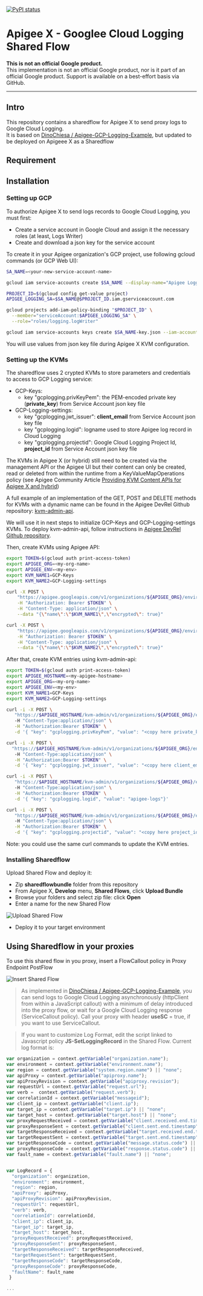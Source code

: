 
[![PyPI status](https://img.shields.io/pypi/status/ansicolortags.svg)](https://pypi.python.org/pypi/ansicolortags/) 

# Apigee X - Googlee Cloud Logging Shared Flow

**This is not an official Google product.**<BR>This implementation is not an official Google product, nor is it part of an official Google product. Support is available on a best-effort basis via GitHub.

***

## Intro

This repository contains a sharedflow for Apigee X to send proxy logs to Google Cloud Logging.<br>
It is based on [DinoChiesa / Apigee-GCP-Logging-Example](https://github.com/DinoChiesa/Apigee-GCP-Logging-Example), but updated to  be deployed on Apigeee X as a Sharedflow

## Requirement

## Installation

### Setting up GCP

To authorize Apigee X to send logs records to Google Cloud Logging, you must first: 
- Create a service account in Google Cloud and assign it the necessary roles (at least, Logs Writer)
- Create and download a json key for the service account

To create it in your Apigee organization's GCP project, use following gcloud commands (or GCP Web UI):

```sh
SA_NAME=<your-new-service-account-name>

gcloud iam service-accounts create $SA_NAME --display-name="Apigee Logging"

PROJECT_ID=$(gcloud config get-value project)
APIGEE_LOGGING_SA=$SA_NAME@$PROJECT_ID.iam.gserviceaccount.com

gcloud projects add-iam-policy-binding "$PROJECT_ID" \
  --member="serviceAccount:$APIGEE_LOGGING_SA" \
  --role="roles/logging.logWriter"

gcloud iam service-accounts keys create $SA_NAME-key.json --iam-account=$APIGEE_LOGGING_SA --key-file-type=json 

```

You will use values from json key file during Apigee X KVM configuration.

### Setting up the KVMs

The sharedflow uses 2 crypted KVMs to store parameters and credentials to access to GCP Logging service:
- GCP-Keys: 
    - key "gcplogging.privKeyPem": the PEM-encoded private key (**private_key**) from Service Account json key file 
- GCP-Logging-settings: 
    - key "gcplogging.jwt_issuer": **client_email** from Service Account json key file
    - key "gcplogging.logid": logname used to store Apigee log record in Cloud Logging
    - key "gcplogging.projectid": Google Cloud Logging Project Id, **project_id** from Service Account json key file

The KVMs in Apigee X (or hybrid) still need to be created via the management API or the Apigee UI but their content can only be created, read or deleted from within the runtime from a KeyValueMapOperations policy (see Apigee Community Article [Providing KVM Content APIs for Apigee X and hybrid](https://community.apigee.com/articles/89782/providing-kvm-content-apis-for-apigee-x-and-hybrid.html))


A full example of an implementation of the GET, POST and DELETE methods for KVMs with a dynamic name can be found in the Apigee DevRel Github repository: [kvm-admin-api](https://github.com/apigee/devrel/tree/main/references/kvm-admin-api). 

We will use it in next steps to initialize GCP-Keys and GCP-Logging-settings KVMs.
To deploy kvm-admin-api, follow instructions in [Apigee DevRel Github repository](https://github.com/apigee/devrel/tree/main/references/kvm-admin-api).


Then, create KVMs using Apigee API:

```sh
export TOKEN=$(gcloud auth print-access-token)
export APIGEE_ORG=<my-org-name>
export APIGEE_ENV=<my-env>
export KVM_NAME1=GCP-Keys
export KVM_NAME2=GCP-Logging-settings

curl -X POST \
    "https://apigee.googleapis.com/v1/organizations/${APIGEE_ORG}/environments/$APIGEE_ENV/keyvaluemaps" \
    -H "Authorization: Bearer $TOKEN" \
    -H "Content-Type: application/json" \
    --data "{\"name\":\"$KVM_NAME1\",\"encrypted\": true}"

curl -X POST \
    "https://apigee.googleapis.com/v1/organizations/${APIGEE_ORG}/environments/c/keyvaluemaps" \
    -H "Authorization: Bearer $TOKEN" \
    -H "Content-Type: application/json" \
    --data "{\"name\":\"$KVM_NAME2\",\"encrypted\": true}"
```

After that, create KVM entries using kvm-admin-api:

```sh
export TOKEN=$(gcloud auth print-access-token)
export APIGEE_HOSTNAME=<my-apigee-hostname>
export APIGEE_ORG=<my-org-name>
export APIGEE_ENV=<my-env>
export KVM_NAME1=GCP-Keys
export KVM_NAME2=GCP-Logging-settings

curl -i -X POST \
   "https://$APIGEE_HOSTNAME/kvm-admin/v1/organizations/${APIGEE_ORG}/environments/$APIGEE_ENV/keyvaluemaps/$KVM_NAME1/entries"
   -H "Content-Type:application/json" \
   -H "Authorization:Bearer $TOKEN" \
   -d '{ "key": "gcplogging.privKeyPem", "value": "<copy here private_key value from SA json key file>" } ' \

curl -i -X POST \
  "https://$APIGEE_HOSTNAME/kvm-admin/v1/organizations/${APIGEE_ORG}/environments/$APIGEE_ENV/keyvaluemaps/$KVM_NAME2/entries"
   -H "Content-Type:application/json" \
   -H "Authorization:Bearer $TOKEN" \
   -d '{ "key": "gcplogging.jwt_issuer", "value": "<copy here client_email value from SA json key file>"}' 

curl -i -X POST \
   "https://$APIGEE_HOSTNAME/kvm-admin/v1/organizations/${APIGEE_ORG}/environments/$APIGEE_ENV/keyvaluemaps/$KVM_NAME2/entries"
   -H "Content-Type:application/json" \
   -H "Authorization:Bearer $TOKEN" \
   -d '{ "key": "gcplogging.logid", "value": "apigee-logs"}' 

curl -i -X POST \
   "https://$APIGEE_HOSTNAME/kvm-admin/v1/organizations/${APIGEE_ORG}/environments/$APIGEE_ENV/keyvaluemaps/$KVM_NAME2/entries"
   -H "Content-Type:application/json" \
   -H "Authorization:Bearer $TOKEN" \
   -d '{ "key": "gcplogging.projectid", "value": "<copy here project_id value from SA json key file>" }' 

```

Note: you could use the same curl commands to update the KVM entries.

### Installing Sharedflow

Upload Shared Flow and deploy it:
- Zip **sharedflowbundle** folder from this repository
- From Apigee X, **Develop** menu, **Shared Flows**, click **Upload Bundle**
- Browse your folders and select zip file: click **Open**
- Enter a name for the new Shared Flow 

![Upload Shared Flow](./images/upload-sharedflow.png)

- Deploy it to your target environment




## Using Sharedflow in your proxies

To use this shared flow in you proxy, insert a FlowCallout policy in Proxy Endpoint PostFlow

![Insert Shared Flow](./images/insert-sharedflow.png)

> As implemented in [DinoChiesa / Apigee-GCP-Logging-Example](https://github.com/DinoChiesa/Apigee-GCP-Logging-Example), you can send logs to Google Cloud Logging asynchronously (httpClient from within a JavaScript callout) with a minimum of delay introduced into the proxy flow, or wait for a  Google Cloud Logging response (ServiceCallout policy). 
Call your proxy with header **useSC** = true, if you want to use ServiceCallout.

> If you want to customize Log Format, edit the script linked to Javascript policy **JS-SetLoggingRecord** in the Shared Flow. Current log format is:

```javascript
var organization = context.getVariable("organization.name");
var environment = context.getVariable("environment.name");
var region = context.getVariable("system.region.name") || "none";
var apiProxy = context.getVariable("apiproxy.name");
var apiProxyRevision = context.getVariable("apiproxy.revision");
var requestUrl = context.getVariable("request.url");
var verb =  context.getVariable("request.verb");
var correlationId = context.getVariable("messageid");
var client_ip = context.getVariable("client.ip");
var target_ip = context.getVariable("target.ip") || "none";
var target_host = context.getVariable("target.host") || "none";
var proxyRequestReceived = context.getVariable("client.received.end.timestamp");
var proxyResponseSent = context.getVariable("client.sent.end.timestamp");
var targetResponseReceived = context.getVariable("target.received.end.timestamp") || "none";
var targetRequestSent = context.getVariable("target.sent.end.timestamp") || "none";
var targetResponseCode = context.getVariable("message.status.code") || "none";
var proxyResponseCode = context.getVariable("response.status.code") || "none";
var fault_name = context.getVariable("fault.name") || "none";


var LogRecord = {
  "organization": organization,
  "environment": environment,
  "region": region,
  "apiProxy": apiProxy,
  "apiProxyRevision": apiProxyRevision,
  "requestUrl": requestUrl,
  "verb": verb,
  "correlationId": correlationId,
  "client_ip": client_ip,
  "target_ip": target_ip, 
  "target_host": target_host, 
  "proxyRequestReceived": proxyRequestReceived,
  "proxyResponseSent": proxyResponseSent,
  "targetResponseReceived": targetResponseReceived,
  "targetRequestSent": targetRequestSent,
  "targetResponseCode": targetResponseCode,
  "proxyResponseCode": proxyResponseCode,
  "faultName": fault_name
 }

...
```
